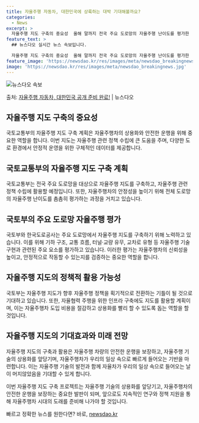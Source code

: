 ```yaml
---
title: 자율주행 자동차, 대한민국에 상륙하는 대박 기대해볼까요?
categories:
  - News
excerpt: >
  자율주행 지도 구축의 중요성  올해 말까지 전국 주요 도로망의 자율주행 난이도를 평가한 '자율주행 지도'가 …
feature_text: >
  ## 뉴스다오 실시간 뉴스 속보입니다.

  자율주행 지도 구축의 중요성  올해 말까지 전국 주요 도로망의 자율주행 난이도를 평가한 '자율주행 지도'가 …
feature_image: 'https://newsdao.kr/res/images/meta/newsdao_breakingnews.jpg'
image: 'https://newsdao.kr/res/images/meta/newsdao_breakingnews.jpg'
---
```


![뉴스다오 속보](https://newsdao.kr/res/images/meta/newsdao_breakingnews.jpg)

<p>출처: <a href="https://newsdao.kr/4592" rel="dofollow">자율주행 자동차, 대한민국 공개 준비 완료!</a> | 뉴스다오</p>

<h2 data-ke-size="size26">자율주행 지도 구축의 중요성</h2>
국토교통부의 자율주행 지도 구축 계획은 자율주행차의 상용화와 안전한 운행을 위해 중요한 역할을 합니다. 이번 지도는 자율주행 관련 정책 수립에 큰 도움을 주며, 다양한 도로 환경에서 안정적 운영을 위한 구체적인 데이터를 제공합니다.

<h2 data-ke-size="size26">국토교통부의 자율주행 지도 구축 계획</h2>
국토교통부는 전국 주요 도로망을 대상으로 자율주행 지도를 구축하고, 자율주행 관련 정책 수립에 활용할 예정입니다. 또한, 자율주행차의 안정성을 높이기 위해 전체 도로망의 자율주행 난이도를 촘촘히 평가하는 과정을 거치고 있습니다.

<h2 data-ke-size="size26">국토부의 주요 도로망 자율주행 평가</h2>
국토부와 한국도로공사는 주요 도로망에서 자율주행 지도를 구축하기 위해 노력하고 있습니다. 이를 위해 기하 구조, 교통 흐름, 터널·교량 유무, 교차로 유형 등 자율주행 기술 구현과 관련된 주요 요소를 평가하고 있습니다. 이러한 평가는 자율주행차의 신뢰성을 높이고, 안정적으로 작동할 수 있는지를 검증하는 중요한 역할을 합니다.

<h2 data-ke-size="size26">자율주행 지도의 정책적 활용 가능성</h2>
국토부는 자율주행 지도가 향후 자율주행 정책을 획기적으로 전환하는 기틀이 될 것으로 기대하고 있습니다. 또한, 자율협력 주행을 위한 인프라 구축에도 지도를 활용할 계획이며, 이는 자율주행차 도입 비용을 절감하고 상용화를 빨리 할 수 있도록 돕는 역할을 할 것입니다.

<h2 data-ke-size="size26">자율주행 지도의 기대효과와 미래 전망</h2>
자율주행 지도의 구축과 활용은 자율주행 차량의 안전한 운행을 보장하고, 자율주행 기술의 상용화를 앞당기며, 자율주행차가 우리의 일상 속으로 빠르게 들어오는 기반을 마련합니다. 이는 자율주행 기술의 발전과 함께 자율차가 우리의 일상 속으로 들어오는 날이 머지않았음을 기대할 수 있게 합니다.

이번 자율주행 지도 구축 프로젝트는 자율주행 기술의 상용화를 앞당기고, 자율주행차의 안전한 운행을 보장하는 중요한 발판이 되며, 앞으로도 지속적인 연구와 정책 지원을 통해 자율주행차 시대의 도래를 준비해 나가야 할 것입니다. 

빠르고 정확한 뉴스를 원한다면? 바로, <a href="https://newsdao.kr" rel="dofollow">newsdao.kr</a>


